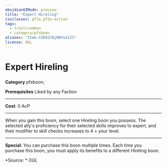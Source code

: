 ```yaml
---
obsidianUIMode: preview
title: "Expert Hireling"
cssclasses: pf2e,pf2e-action
tags:
  - trait/common
  - category/pfsboon
aliases: "Item.XJE037AjRWYw3sII"
license: OGL
---
```

# Expert Hireling

### 

**Category** pfsboon; 



**Prerequisites** Liked by any Faction
* * *
**Cost**: 0 AcP

* * *

When you gain this boon, select one Hireling boon you possess. The selected ally's proficiency for their selected skills improves to expert, and their modifier to skill checks increases to 4 + your level.

* * *

**Special**: You can purchase this boon multiple times. Each time you purchase this boon, you must apply its benefits to a different Hireling boon.

*Source: *
*OGL*